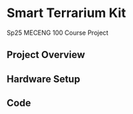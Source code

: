 # Smart Terrarium Kit
Sp25 MECENG 100 Course Project

## Project Overview

## Hardware Setup

## Code
